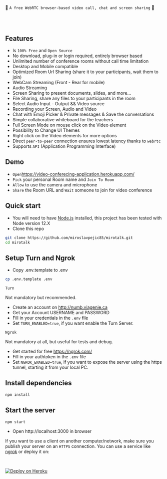 # 
🚀 `A free WebRTC browser-based video call, chat and screen sharing` 🚀

<br>






<br>


## Features

- Is `100% Free` and `Open Source`
- No download, plug-in or login required, entirely browser based
- Unlimited number of conference rooms without call time limitation
- Desktop and Mobile compatible
- Optimized Room Url Sharing (share it to your participants, wait them to join)
- WebCam Streaming (Front - Rear for mobile)
- Audio Streaming
- Screen Sharing to present documents, slides, and more...
- File Sharing, share any files to your participants in the room
- Select Audio Input - Output && Video source
- Recording your Screen, Audio and Video
- Chat with Emoji Picker & Private messages & Save the conversations
- Simple collaborative whiteboard for the teachers
- Full Screen Mode on mouse click on the Video element
- Possibility to Change UI Themes
- Right click on the Video elements for more options
- Direct `peer-to-peer` connection ensures lowest latency thanks to `webrtc`
- Supports `API` (Application Programming Interface)

## Demo

- `Open`https://video-conferecing-application.herokuapp.com/ 
- `Pick` your personal Room name and `Join To Room`
- `Allow` to use the camera and microphone
- `Share` the Room URL and `Wait` someone to join for video conference

## Quick start

- You will need to have [Node.js](https://nodejs.org/en/blog/release/v12.22.1/) installed, this project has been tested with Node version 12.X
- Clone this repo

```bash
git clone https://github.com/miroslavpejic85/mirotalk.git
cd mirotalk
```

## Setup Turn and Ngrok

- Copy .env.template to .env

```bash
cp .env.template .env
```

`Turn`

Not mandatory but recommended.

- Create an account on http://numb.viagenie.ca
- Get your Account USERNAME and PASSWORD
- Fill in your credentials in the `.env` file
- Set `TURN_ENABLED=true`, if you want enable the Turn Server.

`Ngrok`

Not mandatory at all, but useful for tests and debug.

- Get started for free https://ngrok.com/
- Fill in your authtoken in the `.env` file
- Set `NGROK_ENABLED=true`, if you want to expose the server using the https tunnel, starting it from your local PC.

## Install dependencies

```js
npm install
```

## Start the server

```js
npm start
```

- Open http://localhost:3000 in browser



If you want to use a client on another computer/network, make sure you publish your server on an `HTTPS` connection.
You can use a service like [ngrok](https://ngrok.com/) or deploy it on:

<br>

[![Deploy on Heroku](https://www.herokucdn.com/deploy/button.svg)](https://www.heroku.com/)
